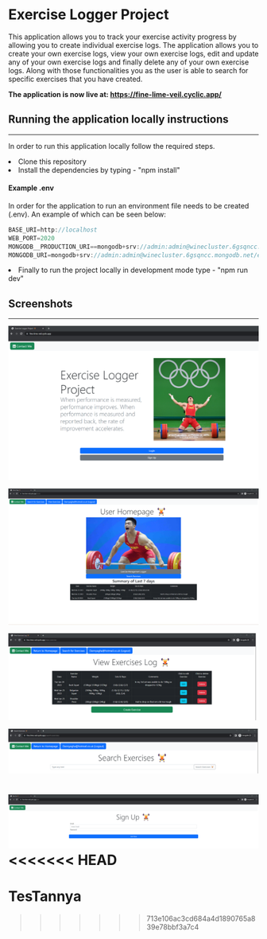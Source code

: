 <h1>Exercise Logger Project</h1>
<p>This application allows you to track your exercise activity progress by allowing you to create individual exercise logs. The application allows you to create your own exercise logs, view your own exercise logs, edit and update any of your own exercise logs and finally delete any of your own exercise logs. Along with those functionalities you as the user is able to search for specific exercises that you have created. </p>

**<p>The application is now live at: https://fine-lime-veil.cyclic.app/</p>**

<h2>Running the application locally instructions</h2><hr>
<p>In order to run this application locally follow the required steps.</p>
<li>Clone this repository </li>
<li>Install the dependencies by typing -  "npm install"</li>

<h4>Example .env</h4>

<p>In order for the application to run an environment file needs to be created (.env). An example of which can be seen below:</p>

```javascript
BASE_URI=http://localhost
WEB_PORT=2020
MONGODB__PRODUCTION_URI==mongodb+srv://admin:admin@winecluster.6gsqncc.mongodb.net/exercises?retryWrites=true&w=majority
MONGODB_URI=mongodb+srv://admin:admin@winecluster.6gsqncc.mongodb.net/exercisesDev?retryWrites=true&w=majority
```
<li>Finally to run the project locally in development mode type - "npm run dev" </li> 

<h2>Screenshots</h2><hr>

![](ReportImages/indexPage.png)

![](ReportImages/userHomepage.png)

![](ReportImages/viewExercisesLog.png)

![](ReportImages/searchFunctionality.png)

![](ReportImages/signUpPage.png)
<<<<<<< HEAD
=======

# TesTannya
>>>>>>> 713e106ac3cd684a4d1890765a839e78bbf3a7c4
